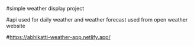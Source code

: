 #simple weather display project

#api used for daily weather and weather forecast used from open weather website

#https://abhikatti-weather-app.netlify.app/
